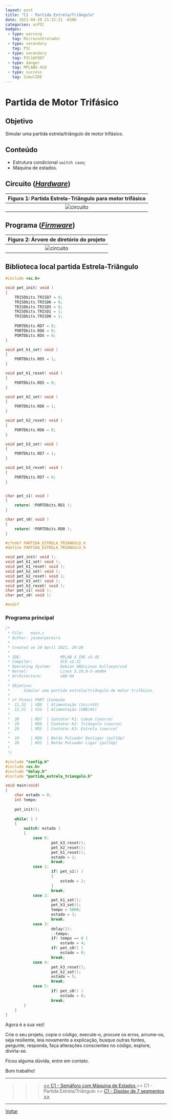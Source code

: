 ```yaml
---
layout: post
title: "C1 - Partida Estrela/Triângulo"
date: 2021-04-20 21:32:21 -0300
categories: ucPIC
badges:
 - type: warning
   tag: Microcontrolador
 - type: secondary
   tag: PIC
 - type: secondary
   tag: PIC16F887
 - type: danger
   tag: MPLABX-XC8
 - type: success
   tag: SimulIDE
---
```


# Partida de Motor Trifásico 


## Objetivo

Simular uma partida estrela/triângulo de motor trifásico.

## Conteúdo

* Estrutura condicional `switch case`;
* Máquina de estados.

<!--more-->

## Circuito ([*Hardware*](https://github.com/JoseWRPereira/ucPICsimulIDE/tree/master/sim_partida_estrela_triangulo))


| Figura 1: Partida Estrela-Triângulo para motor trifásico |
|:----------------:|
| ![circuito]({{site.baseurlimg}}/_posts/tUcPIC/c1-partida_estrela_triangulo/partida_estrela_triangulo.gif{{site.rawimg}})|



## Programa ([*Firmware*](https://github.com/JoseWRPereira/ucPICsimulIDE/tree/master/c1_partida_estrela_triangulo.X))

| Figura 2: Árvore de diretório do projeto |
|:----------------------------------------:|
| ![circuito]({{site.baseurlimg}}/_posts/tUcPIC/c1-partida_estrela_triangulo/projectTree.png{{site.rawimg}})| 



## Biblioteca local partida Estrela-Triângulo

```c
#include <xc.h>

void pet_init( void )
{
    TRISDbits.TRISD7 = 0;
    TRISDbits.TRISD6 = 0;
    TRISDbits.TRISD5 = 0;
    TRISDbits.TRISD1 = 1;
    TRISDbits.TRISD0 = 1;
    
    PORTDbits.RD7 = 0;
    PORTDbits.RD6 = 0;
    PORTDbits.RD5 = 0;
}

void pet_k1_set( void )
{
    PORTDbits.RD5 = 1;
}

void pet_k1_reset( void )
{
    PORTDbits.RD5 = 0;
}

void pet_k2_set( void )
{
    PORTDbits.RD6 = 1;
}

void pet_k2_reset( void )
{
    PORTDbits.RD6 = 0;
}

void pet_k3_set( void )
{
    PORTDbits.RD7 = 1;
}

void pet_k3_reset( void )
{
    PORTDbits.RD7 = 0;
}


char pet_s1( void )
{
    return( !PORTDbits.RD1 );
}

char pet_s0( void )
{
    return( !PORTDbits.RD0 );
}
```

```c
#ifndef PARTIDA_ESTRELA_TRIANGULO_H
#define PARTIDA_ESTRELA_TRIANGULO_H

void pet_init( void );
void pet_k1_set( void );
void pet_k1_reset( void );
void pet_k2_set( void );
void pet_k2_reset( void );
void pet_k3_set( void );
void pet_k3_reset( void );
char pet_s1( void );
char pet_s0( void );

#endif
```

### Programa principal 

```c
/*
 * File:   main.c
 * Author: josewrpereira
 *
 * Created on 20 April 2021, 20:28
 * 
 * IDE:                 MPLAB X IDE v5.45
 * Compiler:            XC8 v2.31
 * Operating System:    Debian GNU/Linux bullseye/sid
 * Kernel:              Linux 5.10.0-5-amd64
 * Architecture:        x86-64
 * 
 * Objetivo: 
 *      Simular uma partida estrela/triângulo de motor trifásico.
 * 
 * nº Pinos| PORT |Conexão
 *  11,32  | VDD  | Alimentação (Vcc/+5V)
 *  12,31  | VSS  | Alimentação (GND/0V)
 * 
 *  30     | RD7  | Contator K1: Comum (source)
 *  29     | RD6  | Contator K2: Triângulo (source)
 *  28     | RD5  | Contator K3: Estrela (source)
 * 
 *  19     | RD0  | Botão Pulsador Desligar (pullUp)
 *  20     | RD1  | Botão Pulsador Ligar (pullUp)
 * 
 */

#include "config.h"
#include <xc.h>
#include "delay.h"
#include "partida_estrela_triangulo.h"

void main(void)
{
    char estado = 0;
    int tempo;
    
    pet_init();
    
    while( 1 )
    {
        switch( estado )
        {
            case 0:
                    pet_k3_reset();
                    pet_k2_reset();
                    pet_k1_reset();
                    estado = 1;
                    break;
            case 1:
                    if( pet_s1() )
                    {
                        estado = 2;
                    }
                    break;
            case 2:
                    pet_k1_set();
                    pet_k3_set();
                    tempo = 5000;
                    estado = 3;
                    break;
            case 3:
                    delay(1);
                    --tempo;
                    if( tempo == 0 )
                        estado = 4;
                    if( pet_s0() )
                        estado = 0;
                    break;
            case 4:
                    pet_k3_reset();
                    pet_k2_set();
                    estado = 5;
                    break;
            case 5:
                    if( pet_s0() )
                        estado = 0;
                    break;
        }
    }
}
```




Agora é a sua vez! 

Crie o seu projeto, copie o código, execute-o, procure os erros, arrume-os, seja resiliente, leia novamente a explicação, busque outras fontes, pergunte, responda, faça alterações conscientes no código, explore, divirta-se.

Ficou alguma dúvida, entre em contato. 

Bom trabalho! 


<hr/>

>>> [<< C1 - Semáforo com Máquina de Estados ]({{site.baseurl}}/2021/c1-semaforo_veiculos_pedestres_me) << C1 - Partida Estrela/Triângulo >> [ C1 - Display de 7 segmentos >>]({{site.baseurl}}/2021/c1-disp7seg)

<hr/>

[Voltar]({{site.baseurl}}/docs/tecnology/ucPIC)
